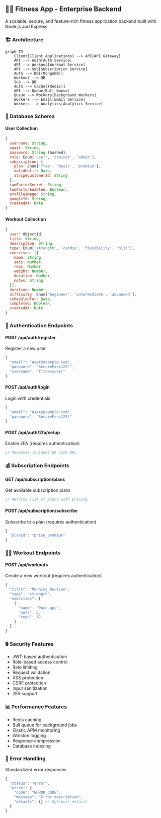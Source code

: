## 🏋️‍♂️ Fitness App - Enterprise Backend

A scalable, secure, and feature-rich fitness application backend built with Node.js and Express.

### 🏗 Architecture

```mermaid
graph TD
    Client[Client Applications] --> API[API Gateway]
    API --> Auth[Auth Service]
    API --> Workout[Workout Service]
    API --> Sub[Subscription Service]
    Auth --> DB[(MongoDB)]
    Workout --> DB
    Sub --> DB
    Auth --> Cache[(Redis)]
    API --> Queue[Bull Queue]
    Queue --> Workers[Background Workers]
    Workers --> Email[Email Service]
    Workers --> Analytics[Analytics Service]
```

### 💾 Database Schema

#### User Collection
```javascript
{
  username: String,
  email: String,
  password: String (hashed),
  role: Enum['user', 'trainer', 'admin'],
  subscription: {
    plan: Enum['free', 'basic', 'premium'],
    validUntil: Date,
    stripeCustomerId: String
  },
  twoFactorSecret: String,
  twoFactorEnabled: Boolean,
  profileImage: String,
  googleId: String,
  createdAt: Date
}
```

#### Workout Collection
```javascript
{
  user: ObjectId,
  title: String,
  description: String,
  type: Enum['strength', 'cardio', 'flexibility', 'hiit'],
  exercises: [{
    name: String,
    sets: Number,
    reps: Number,
    weight: Number,
    duration: Number,
    notes: String
  }],
  duration: Number,
  difficulty: Enum['beginner', 'intermediate', 'advanced'],
  scheduledFor: Date,
  completed: Boolean,
  createdAt: Date
}
```

### 🔐 Authentication Endpoints

#### POST /api/auth/register
Register a new user
```javascript
{
  "email": "user@example.com",
  "password": "SecurePass123!",
  "username": "fitnessuser"
}
```

#### POST /api/auth/login
Login with credentials
```javascript
{
  "email": "user@example.com",
  "password": "SecurePass123!"
}
```

#### POST /api/auth/2fa/setup
Enable 2FA (requires authentication)
```javascript
// Response includes QR code URL
```

### 💰 Subscription Endpoints

#### GET /api/subscription/plans
Get available subscription plans
```javascript
// Returns list of plans with pricing
```

#### POST /api/subscription/subscribe
Subscribe to a plan (requires authentication)
```javascript
{
  "planId": "price_premium"
}
```

### 🏋️‍♀️ Workout Endpoints

#### POST /api/workouts
Create a new workout (requires authentication)
```javascript
{
  "title": "Morning Routine",
  "type": "strength",
  "exercises": [
    {
      "name": "Push-ups",
      "sets": 3,
      "reps": 12
    }
  ]
}
```

### 🔒 Security Features

- JWT-based authentication
- Role-based access control
- Rate limiting
- Request validation
- XSS protection
- CSRF protection
- Input sanitization
- 2FA support

### 📊 Performance Features

- Redis caching
- Bull queue for background jobs
- Elastic APM monitoring
- Winston logging
- Response compression
- Database indexing

### 🔄 Error Handling

Standardized error responses:
```javascript
{
  "status": "error",
  "error": {
    "code": "ERROR_CODE",
    "message": "Error description",
    "details": {} // Optional details
  }
}
